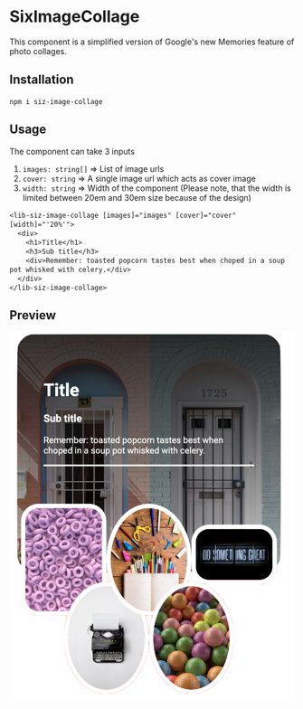 # SixImageCollage

This component is a simplified version of Google's new Memories feature of photo collages.

## Installation
```shell
npm i siz-image-collage
```

## Usage
The component can take 3 inputs
1. `images: string[]` => List of image urls
2. `cover: string` => A single image url which acts as cover image
3. `width: string` => Width of the component (Please note, that the width is limited between 20em and 30em size because of the design)
```angular2html
<lib-siz-image-collage [images]="images" [cover]="cover" [width]="'20%'">
  <div>
    <h1>Title</h1>
    <h3>Sub title</h3>
    <div>Remember: toasted popcorn tastes best when choped in a soup pot whisked with celery.</div>
  </div>
</lib-siz-image-collage>
```

## Preview
![preview](src/assets/preview.png)
